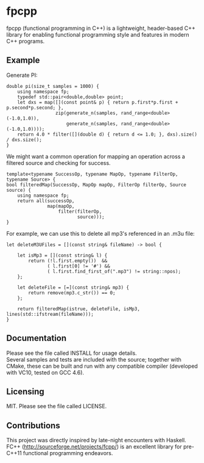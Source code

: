 fpcpp
===========================

fpcpp (functional programming in C++) is a lightweight, header-based C++ library for enabling functional programming style and features
in modern C++ programs.


Example
-------------

Generate PI:

    double pi(size_t samples = 1000) {
        using namespace fp;
        typedef std::pair<double,double> point;
        let dxs = map([](const point& p) { return p.first*p.first + p.second*p.second; },
                      zip(generate_n(samples, rand_range<double>(-1.0,1.0)),
                          generate_n(samples, rand_range<double>(-1.0,1.0))));
        return 4.0 * filter([](double d) { return d <= 1.0; }, dxs).size() / dxs.size();
    }

We might want a common operation for mapping an operation across a filtered source and checking for success.  

    template<typename SuccessOp, typename MapOp, typename FilterOp, typename Source> {
    bool filteredMap(SuccessOp, MapOp mapOp, FilterOp filterOp, Source source) { 
        using namespace fp;
        return all(successOp,
                   map(mapOp,
                       filter(filterOp,
                              source)));
    }

For example, we can use this to delete all mp3's referenced in an .m3u file:

    let deleteM3UFiles = [](const string& fileName) -> bool {
        
        let isMp3 = [](const string& l) { 
            return (!l.first.empty())  && 
                   ( l.first[0] != '#') &&
                   ( l.first.find_first_of(".mp3") != string::npos);
        };
      
        let deleteFile = [=](const string& mp3) {
            return remove(mp3.c_str()) == 0; 
        };
      
        return filteredMap(istrue, deleteFile, isMp3, lines(std::ifstream(fileName)));                                   
    }

Documentation
-------------

Please see the file called INSTALL for usage details.  
Several samples and tests are included with the source; together with CMake, these can be built and run 
with any compatible compiler (developed with VC10, tested on GCC 4.6).  

Licensing
---------

MIT.
Please see the file called LICENSE.

Contributions
-------------

This project was directly inspired by late-night encounters with Haskell.  FC++ (http://sourceforge.net/projects/fcpp/) 
is an excellent library for pre-C++11 functional programming endeavors. 